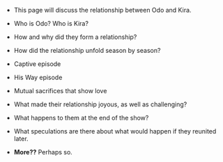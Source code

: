 * This page will discuss the relationship between Odo and Kira.
* Who is Odo? Who is Kira?
* How and why did they form a relationship?
* How did the relationship unfold season by season?
* Captive episode
* His Way episode
* Mutual sacrifices that show love
* What made their relationship joyous, as well as challenging?
* What happens to them at the end of the show?
* What speculations are there about what would happen if they reunited later.

* **More??** Perhaps so.
